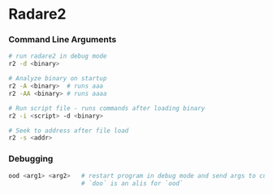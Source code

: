 # Radare2 

### Command Line Arguments
```bash
# run radare2 in debug mode
r2 -d <binary>

# Analyze binary on startup
r2 -A <binary>  # runs aaa
r2 -AA <binary> # runs aaaa

# Run script file - runs commands after loading binary
r2 -i <script> -d <binary>

# Seek to address after file load
r2 -s <addr>
```

### Debugging
```bash
ood <arg1> <arg2>   # restart program in debug mode and send args to current binary
					# `doo` is an alis for `ood`
```
